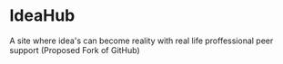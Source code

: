 # IdeaHub
A site where idea's can become reality with real life proffessional peer support (Proposed Fork of GitHub)
